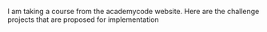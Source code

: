 I am taking a course from the academycode website. Here are the challenge projects that are proposed for implementation
